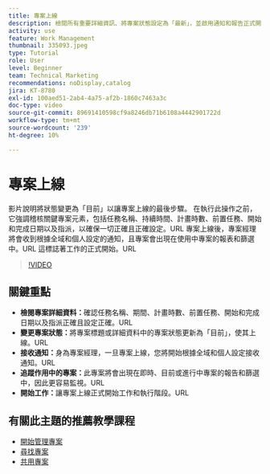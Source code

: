 ```yaml
---
title: 專案上線
description: 檢閱所有重要詳細資訊、將專案狀態設定為「最新」，並啟用通知和報告正式開始工作，準備您的專案以準備啟動。
activity: use
feature: Work Management
thumbnail: 335093.jpeg
type: Tutorial
role: User
level: Beginner
team: Technical Marketing
recommendations: noDisplay,catalog
jira: KT-8780
exl-id: 100aed51-2ab4-4a75-af2b-1860c7463a3c
doc-type: video
source-git-commit: 89691410598cf9a8246db71b6108a4442901722d
workflow-type: tm+mt
source-wordcount: '239'
ht-degree: 10%

---
```


# 專案上線

影片說明將狀態變更為「目前」以讓專案上線的最後步驟&#x200B;。 在執行此操作之前，它強調稽核關鍵專案元素，包括任務名稱、持續時間、計畫時數、前置任務、開始和完成日期以及指派，以確保一切正確且正確設定。&#x200B;URL 專案上線後，專案經理將會收到根據全域和個人設定的通知，且專案會出現在使用中專案的報表和篩選中。&#x200B;URL 這標誌著工作的正式開始。&#x200B;URL

>[!VIDEO](https://video.tv.adobe.com/v/3439004/?quality=12&learn=on&enablevpops&captions=chi_hant)

## 關鍵重點

* **檢閱專案詳細資料：**&#x200B;確認任務名稱、期間、計畫時數、前置任務、開始和完成日期以及指派正確且設定正確。&#x200B;URL
* **變更專案狀態：**&#x200B;將專案標題或詳細資料中的專案狀態更新為「目前」，使其上線。&#x200B;URL
* **接收通知：**&#x200B;身為專案經理，一旦專案上線，您將開始根據全域和個人設定接收通知。&#x200B;URL
* **追蹤作用中的專案：**&#x200B;此專案將會出現在即時、目前或進行中專案的報告和篩選中，因此更容易監視。&#x200B;URL
* **開始工作：**&#x200B;讓專案上線正式開始工作和執行階段。&#x200B;URL



## 有關此主題的推薦教學課程

* [開始管理專案](/help/manage-work/projects/getting-started-manage-a-project.md)
* [尋找專案](/help/manage-work/projects/find-projects.md)
* [共用專案](/help/manage-work/projects/share-a-project.md)
